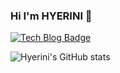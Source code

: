 ### Hi I'm HYERINI 👋

[![Tech Blog Badge](http://img.shields.io/badge/-Tech%20blog-black?style=flat-square&logo=github&link=https://olbiizl.tistory.com/)](https://olbiizl.tistory.com/)

![Hyerini's GitHub stats](https://github-readme-stats.vercel.app/api?username=hyerini&show_icons=true&theme=radical)


